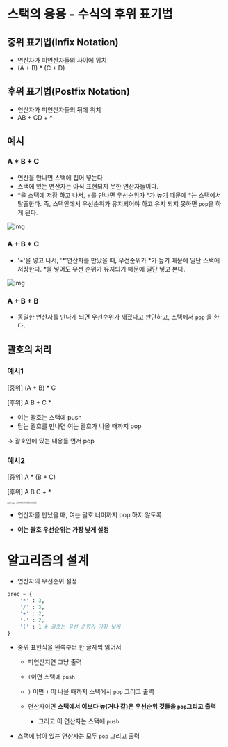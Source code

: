 # 스택의 응용 - 수식의 후위 표기법

## 중위 표기법(Infix Notation)

- 연산자가 피연산자들의 사이에 위치
- (A + B) * (C + D)

## 후위 표기법(Postfix Notation)

- 연산자가 피연산자들의 뒤에 위치
- AB + CD + *

## 예시

### A * B + C

- 연산을 만나면 스택에 집어 넣는다
- 스택에 있는 연산자는 아직 표현되지 못한 연산자들이다.
- *을 스택에 저장 하고 나서, +를 만나면 우선순위가 *가 높기 때문에 *는 스택에서 탈출한다. 즉, 스택안에서 우선순위가 유지되어야 하고 유지 되지 못하면 `pop`을 하게 된다.

![img](https://media.vlpt.us/images/inyong_pang/post/96bdec85-4a29-4b49-9b1d-c9a04c67f219/image.png)

### A + B * C

- '+'을 넣고 나서, '*'연산자를 만났을 때, 우선순위가 *가 높기 때문에 일단 스택에 저장한다. *을 넣어도 우선 순위가 유지되기 때문에 일단 넣고 본다.

![img](https://media.vlpt.us/images/inyong_pang/post/3afe2df3-23cf-4e33-b22a-d42f0513c568/image.png)

### A + B + B

- 동일한 연산자를 만나게 되면 우선순위가 깨졌다고 판단하고, 스택에서 `pop` 을 한다.





## 괄호의 처리

### 예시1

[중위] (A + B) * C

[후위] A B + C *

- 여는 괄호는 스택에 push
- 닫는 괄호를 만나면 여는 괄호가 나올 때까지 pop

→ 괄호안에 있는 내용들 먼저 pop

### 예시2 

[중위] A * (B + C)

[후위] A B C + *

<img src="/Users/seungjun/Library/Application Support/typora-user-images/image-20210421203042262.png" alt="image-20210421203042262" style="zoom:33%;" />

- 연산자를 만났을 때, 여는 괄호 너머까지 pop 하지 않도록

- **여는 괄호 우선순위는 가장 낮게 설정**

  

# 알고리즘의 설계

- 연산자의 우선순위 설정

```python
prec = {
	'*' : 3,
	'/' : 3,
	'+' : 2,
	'-' : 2,
	'(' : 1 # 괄호는 우선 순위가 가장 낮게
}
```

- 중위 표현식을 왼쪽부터 한 글자씩 읽어서

  + 피연산지연 그냥 출력

  - `(`이면 스택에 `push`
  - `)` 이면 `)` 이 나올 때까지 스택에서 `pop` 그리고 출력

  - 연산자이면 **스택에서 이보다 높(거나 같)은 우선순위 것들을 `pop`그리고 출력**
    - 그리고 이 연산자는 스택에 `push`

- 스택에 남아 있는 연산자는 모두 `pop` 그리고 출력

